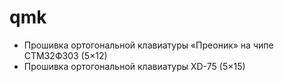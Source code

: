 # qmk
- Прошивка ортогональной клавиатуры «Преоник» на чипе СТМ32Ф303 (5×12)
- Прошивка ортогональной клавиатуры XD-75 (5×15)

